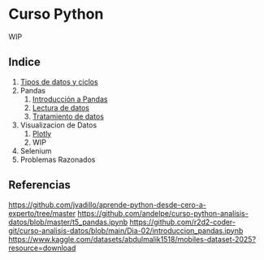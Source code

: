 # Curso Python

WIP

## Indice

1. [Tipos de datos y ciclos](https://github.com/Lara-Mario2000/curso-python/blob/main/1_tipos_de_datos_y_ciclos/1_tipos_datos_cliclos.ipynb)
2. Pandas
    1. [Introducción a Pandas](https://github.com/Lara-Mario2000/curso-python/blob/main/2_pandas/2_1_introduccion.ipynb)
    2. [Lectura de datos](https://github.com/Lara-Mario2000/curso-python/blob/main/2_pandas/2_2_lectura_de_datos.ipynb)
    3. [Tratamiento de datos](https://github.com/Lara-Mario2000/curso-python/blob/main/2_pandas/2_3_tratamiento_de_datos.ipynb)
3. Visualizacion de Datos
    1. [Plotly](https://github.com/Lara-Mario2000/curso-python/blob/main/3_visualizacion_de_datos/plotly/3_1_plotly.ipynb)
    2. WIP
4. Selenium
5. Problemas Razonados

## Referencias

https://github.com/jvadillo/aprende-python-desde-cero-a-experto/tree/master
https://github.com/andelpe/curso-python-analisis-datos/blob/master/t5_pandas.ipynb
https://github.com/r2d2-coder-git/curso-analisis-datos/blob/main/Dia-02/introduccion_pandas.ipynb
https://www.kaggle.com/datasets/abdulmalik1518/mobiles-dataset-2025?resource=download
